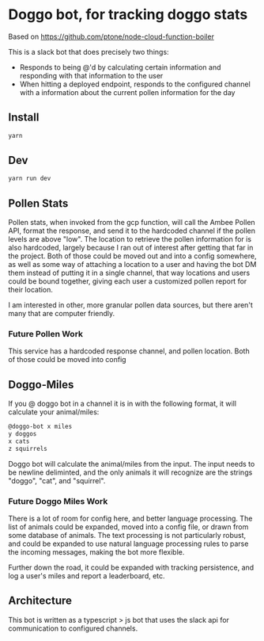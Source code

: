 # Doggo bot, for tracking doggo stats

Based on <https://github.com/ptone/node-cloud-function-boiler>

This is a slack bot that does precisely two things:

* Responds to being @'d by calculating certain information and responding with that information to the user
* When hitting a deployed endpoint, responds to the configured channel with a information about the current pollen information for the day

## Install

```bash
yarn
```

## Dev

```bash
yarn run dev
```

## Pollen Stats

Pollen stats, when invoked from the gcp function, will call the Ambee Pollen API, format the response, and send it to the hardcoded channel if the pollen levels are above "low".  The location to retrieve the pollen information for is also hardcoded, largely because I ran out of interest after getting that far in the project.  Both of those could be moved out and into a config somewhere, as well as some way of attaching a location to a user and having the bot DM them instead of putting it in a single channel, that way locations and users could be bound together, giving each user a customized pollen report for their location.

I am interested in other, more granular pollen data sources, but there aren't many that are computer friendly.

### Future Pollen Work

This service has a hardcoded response channel, and pollen location.  Both of those could be moved into config

## Doggo-Miles

If you @ doggo bot in a channel it is in with the following format, it will calculate your animal/miles:

```md
@doggo-bot x miles
y doggos
x cats
z squirrels
```

Doggo bot will calculate the animal/miles from the input.  The input needs to be newline deliminted, and the only animals it will recognize are the strings "doggo", "cat", and "squirrel".

### Future Doggo Miles Work

There is a lot of room for config here, and better language processing. The list of animals could be expanded, moved into a config file, or drawn from some database of animals.  The text processing is not particularly robust, and could be expanded to use natural language processing rules to parse the incoming messages, making the bot more flexible.

Further down the road, it could be expanded with tracking persistence, and log a user's miles and report a leaderboard, etc.

## Architecture

This bot is written as a typescript > js bot that uses the slack api for communication to configured channels.
